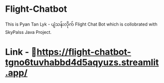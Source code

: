 # Flight-Chatbot
This is Pyan Tan Lyk - ပျံသန်းလိုက် Flight Chat Bot which is collobrated with SkyPalss Java Project.

# Link - 🔗https://flight-chatbot-tgno6tuvhabbd4d5aqyuzs.streamlit.app/ 




